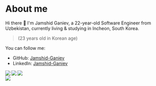 # About me
Hi there 👋 I'm Jamshid Ganiev, a 22-year-old Software Engineer from Uzbekistan, currently living & studying in Incheon, South Korea.
> (23 years old in Korean age)

You can follow me:

- GitHub: [Jamshid-Ganiev](https://github.com/Jamshid-Ganiev)
- LinkedIn: [Jamshid-Ganiev](https://www.linkedin.com/in/Jamshid-Ganiev/)
<!--- Web: [Jamshid-Ganiev]()-->

<a href="https://github.com/Jamshid-Ganievr">
<p align="left">
    <img src="https://github-profile-summary-cards.vercel.app/api/cards/profile-details?username=Jamshid-Ganiev&theme=github_dark">
    <img align="left" src="https://github-profile-summary-cards.vercel.app/api/cards/stats?username=Jamshid-Ganiev&theme=github_dark">
    <img align="left" src="https://github-profile-summary-cards.vercel.app/api/cards/productive-time?username=Jamshid-Ganiev&theme=github_dark&utcOffset=5"><br>
    <img align="left" src="https://github-readme-stats.vercel.app/api/top-langs/?username=Jamshid-Ganiev&theme=github_dark&hide_border=false&include_all_commits=true&count_private=true&layout=compact">
</p>
</a> 
